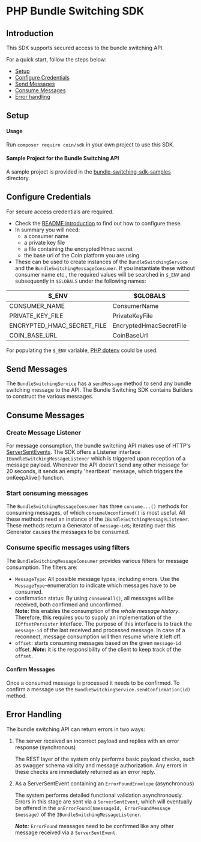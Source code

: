 # PHP Bundle Switching SDK

## Introduction

This SDK supports secured access to the bundle switching API.

For a quick start, follow the steps below:
* [Setup](#setup)
* [Configure Credentials](#configure-credentials)
* [Send Messages](#send-messages)
* [Consume Messages](#consume-messages)
* [Error handling](#error-handling)


## Setup

#### Usage
Run `composer require coin/sdk` in your own project to use this SDK.

#### Sample Project for the Bundle Switching API
A sample project is provided in the [bundle-switching-sdk-samples](https://gitlab.com/verenigingcoin-public/coin-sdk-php/tree/master/bundle-switching-sdk-samples) directory.


## Configure Credentials

For secure access credentials are required.
- Check the [README introduction](../README.md#introduction) to find out how to configure these.
- In summary you will need:
    - a consumer name
    - a private key file
    - a file containing the encrypted Hmac secret
    - the base url of the Coin platform you are using
- These can be used to create instances of the `BundleSwitchingService` and the `BundleSwitchingMessageConsumer`.
If you instantiate these without consumer name etc., the required values will be searched in `$_ENV` and subsequently in `$GLOBALS`
under the following names:

| $_ENV | $GLOBALS |
|---|---|
| CONSUMER_NAME | ConsumerName |
| PRIVATE_KEY_FILE | PrivateKeyFile |
| ENCRYPTED_HMAC_SECRET_FILE | EncryptedHmacSecretFile |
| COIN_BASE_URL | CoinBaseUrl |

For populating the `$_ENV` variable, [PHP dotenv](https://github.com/vlucas/phpdotenv) could be used.


## Send Messages

The `BundleSwitchingService` has a `sendMessage` method to send any bundle switching message to the API.
The Bundle Switching SDK contains Builders to construct the various messages.

## Consume Messages

### Create Message Listener
For message consumption, the bundle switching API makes use of HTTP's [ServerSentEvents](https://en.wikipedia.org/wiki/Server-sent_events).
The SDK offers a Listener interface `IBundleSwitchingMessageListener` which is triggered upon reception of a message payload.
Whenever the API doesn't send any other message for 20 seconds, it sends an empty 'heartbeat' message, which triggers the onKeepAlive() function.

### Start consuming messages 
The `BundleSwitchingMessageConsumer` has three `consume...()` methods for consuming messages, of which `consumeUnconfirmed()` is most useful.
All these methods need an instance of the `IBundleSwitchingMessageListener`. These methods return a Generator of `message-id`s; iterating over this
Generator causes the messages to be consumed.

### Consume specific messages using filters
The `BundleSwitchingMessageConsumer` provides various filters for message consumption. The filters are:
- `MessageType`: All possible message types, including errors. Use the `MessageType`-enumeration to indicate which messages have to be consumed.
- confirmation status: By using `consumeAll()`, all messages will be received, both confirmed and unconfirmed.   
    **Note:** this enables the consumption of the *whole message history*.
    Therefore, this requires you to supply an implementation of the `IOffsetPersister` interface.
    The purpose of this interface is to track the `message-id` of the last received and processed message.
    In case of a reconnect, message consumption will then resume where it left off.
- `offset`: starts consuming messages based on the given `message-id` offset. ***Note:*** it is the responsibility of the client to keep track of the `offset`.

#### Confirm Messages
Once a consumed message is processed it needs to be confirmed.
To confirm a message use the `BundleSwitchingService.sendConfirmation(id)` method.


## Error Handling

The bundle switching API can return errors in two ways:

1. The server received an incorrect payload and replies with an error response (synchronous)

    The REST layer of the system only performs basic payload checks, such as swagger schema validity and message authorization.
    Any errors in these checks are immediately returned as an error reply.

2. As a ServerSentEvent containing an `ErrorFoundEnvelope` (asynchronous)

    The system performs detailed functional validation asynchronously. Errors in this stage are sent via a `ServerSentEvent`, 
    which will eventually be offered in the `onErrorFound($messageId, ErrorFoundMessage $message)` of the `IBundleSwitchingMessageListener`.

    ***Note:*** `ErrorFound` messages need to be confirmed like any other message received via a `ServerSentEvent`.

